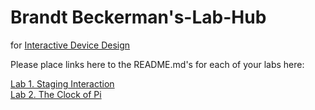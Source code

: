 # Brandt Beckerman's-Lab-Hub
for [Interactive Device Design](https://github.com/FAR-Lab/Developing-and-Designing-Interactive-Devices/)

Please place links here to the README.md's for each of your labs here:

[Lab 1. Staging Interaction](Lab%201/)     
[Lab 2. The Clock of Pi](Lab%202/)

<a href="https://j.gifs.com/XL1Mm5.gif"></a>
